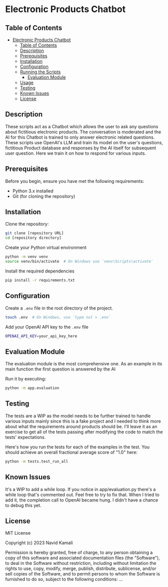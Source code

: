 # Electronic Products Chatbot

## Table of Contents
- [Electronic Products Chatbot](#project-name)
  - [Table of Contents](#table-of-contents)
  - [Description](#description)
  - [Prerequisites](#prerequisites)
  - [Installation](#installation)
  - [Configuration](#configuration)
  - [Running the Scripts](#running-the-scripts)
    - [Evaluation Module](#evaluation-module)
  - [Usage](#usage)
  - [Testing](#testing)
  - [Known Issues](#known-issues)
  - [License](#license)

## Description
These scripts act as a Chatbot which allows the user to ask any questions about fictitious electronic products.
The conversation is moderated and the AI for this Chatbot is trained to only answer electronic related questions.
These scripts use OpenAI's LLM and train its model on the user's questions, fictitious Product database and 
responses by the AI itself for subsequent user question. Here we train it on how to respond for various inputs. 

## Prerequisites
Before you begin, ensure you have met the following requirements:
- Python 3.x installed
- Git (for cloning the repository)

## Installation

Clone the repository:
```bash
git clone [repository URL]
cd [repository directory]
```

Create your Python virtual environment
```bash
python -m venv venv
source venv/bin/activate  # On Windows use `venv\Scripts\activate`
```

Install the required dependencies
```bash
pip install -r requirements.txt
```
## Configuration

Create a `.env` file in the root directory of the project.
```bash
touch .env  # On Windows, use `type nul > .env`
```

Add your OpenAI API key to the `.env` file
```bash
OPENAI_API_KEY=your_api_key_here
```

## Evaluation Module

The evaluation module is the most comprehensive one. As an example in its main function
the first question is answered by the AI 

Run it by executing:

```bash
python -m app.evaluation
```

## Testing

The tests are a WIP as the model needs to be further trained to handle various inputs mainly
since this is a fake project and I needed to think more about what the requirements around products should be.
I'll leave it as an exercise to get all of the tests passing after modifying the code to match the tests' expectations.

Here's how you run the tests for each of the examples in the test. 
You should achieve an overall fractional average score of "1.0" here:

```bash
python -m tests.test_run_all
```

## Known Issues

It's a WIP to add a while loop. If you notice in app/evaluation.py there's a while loop that's commented out.
Feel free to try to fix that. When I tried to add it, the completion call to OpenAI became hung.
I didn't have a chance to debug this yet.

## License

MIT License

Copyright (c) 2023 Navid Kamali

Permission is hereby granted, free of charge, to any person obtaining a copy
of this software and associated documentation files (the "Software"), to deal
in the Software without restriction, including without limitation the rights
to use, copy, modify, merge, publish, distribute, sublicense, and/or sell
copies of the Software, and to permit persons to whom the Software is
furnished to do so, subject to the following conditions:
...
